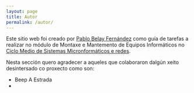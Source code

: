 ```yaml
---
layout: page
title: Autor
permalink: /autor/
---
```

Este sitio web foi creado por  [Pablo Belay Fernández](https://belay.gal) como guía de tarefas a realizar no módulo de Montaxe e Mantemento de Equipos Informáticos no [Ciclo Medio de Sistemas Micronformáticos e redes](https://www.todofp.es/que-estudiar/loe/informatica-comunicaciones/sistemas-microniformaticos-redes.html). 

Nesta sección quero agradecer a aqueles que colaboraron dalgún xeito desintersado co proxecto como son:
* Beep A Estrada 
* 

